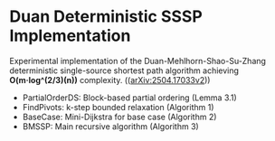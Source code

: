 # Duan Deterministic SSSP Implementation

Experimental implementation of the Duan-Mehlhorn-Shao-Su-Zhang deterministic single-source shortest path algorithm achieving **O(m·log^(2/3)(n))** complexity. (([arXiv:2504.17033v2](https://arxiv.org/abs/2504.17033)))

- PartialOrderDS: Block-based partial ordering (Lemma 3.1)
- FindPivots: k-step bounded relaxation (Algorithm 1)
- BaseCase: Mini-Dijkstra for base case (Algorithm 2)
- BMSSP: Main recursive algorithm (Algorithm 3)

